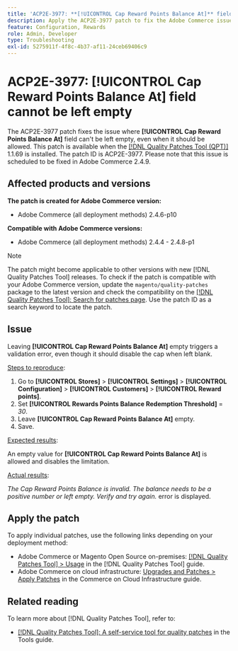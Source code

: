 ```yaml
---
title: 'ACP2E-3977: **[!UICONTROL Cap Reward Points Balance At]** field cannot be left empty'
description: Apply the ACP2E-3977 patch to fix the Adobe Commerce issue where the **[!UICONTROL Cap Reward Points Balance At]** field could not be left empty when **[!UICONTROL Rewards Points Balance Redemption Threshold]** field was set, causing a validation error.
feature: Configuration, Rewards
role: Admin, Developer
type: Troubleshooting
exl-id: 5275911f-4f8c-4b37-af11-24ceb69406c9
---
```

# ACP2E-3977: **[!UICONTROL Cap Reward Points Balance At]** field cannot be left empty

The ACP2E-3977 patch fixes the issue where **[!UICONTROL Cap Reward Points Balance At]** field can't be left empty, even when it should be allowed. This patch is available when the [[!DNL Quality Patches Tool (QPT)]](/help/tools/quality-patches-tool/quality-patches-tool-to-self-serve-quality-patches.md) 1.1.69 is installed. The patch ID is ACP2E-3977. Please note that this issue is scheduled to be fixed in Adobe Commerce 2.4.9.

## Affected products and versions

**The patch is created for Adobe Commerce version:**

* Adobe Commerce (all deployment methods) 2.4.6-p10

**Compatible with Adobe Commerce versions:**

* Adobe Commerce (all deployment methods) 2.4.4 - 2.4.8-p1

>[!NOTE]
>
>The patch might become applicable to other versions with new [!DNL Quality Patches Tool] releases. To check if the patch is compatible with your Adobe Commerce version, update the `magento/quality-patches` package to the latest version and check the compatibility on the [[!DNL Quality Patches Tool]: Search for patches page](https://experienceleague.adobe.com/tools/commerce-quality-patches/index.html). Use the patch ID as a search keyword to locate the patch.

## Issue

Leaving **[!UICONTROL Cap Reward Points Balance At]** empty triggers a validation error, even though it should disable the cap when left blank.

<u>Steps to reproduce</u>:

1. Go to **[!UICONTROL Stores]** > **[!UICONTROL Settings]** > **[!UICONTROL Configuration]** > **[!UICONTROL Customers]** > **[!UICONTROL Reward points]**.
1. Set **[!UICONTROL Rewards Points Balance Redemption Threshold]** = *30*.
1. Leave **[!UICONTROL Cap Reward Points Balance At]** empty.
1. Save.

<u>Expected results</u>:

An empty value for **[!UICONTROL Cap Reward Points Balance At]** is allowed and disables the limitation.

<u>Actual results</u>:

*The Cap Reward Points Balance is invalid. The balance needs to be a positive number or left empty. Verify and try again.* error is displayed.

## Apply the patch

To apply individual patches, use the following links depending on your deployment method:

* Adobe Commerce or Magento Open Source on-premises: [[!DNL Quality Patches Tool] > Usage](/help/tools/quality-patches-tool/usage.md) in the [!DNL Quality Patches Tool] guide.
* Adobe Commerce on cloud infrastructure: [Upgrades and Patches > Apply Patches](https://experienceleague.adobe.com/docs/commerce-cloud-service/user-guide/develop/upgrade/apply-patches.html) in the Commerce on Cloud Infrastructure guide.

## Related reading

To learn more about [!DNL Quality Patches Tool], refer to:

* [[!DNL Quality Patches Tool]: A self-service tool for quality patches](/help/tools/quality-patches-tool/quality-patches-tool-to-self-serve-quality-patches.md) in the Tools guide.
